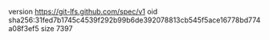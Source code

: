 version https://git-lfs.github.com/spec/v1
oid sha256:31fed7b1745c4539f292b99b6de392078813cb545f5ace16778bd774a08f3ef5
size 7397
